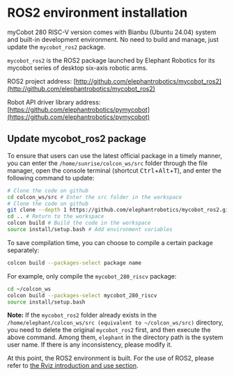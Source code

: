 # ROS2 environment installation

myCobot 280 RISC-V version comes with Bianbu (Ubuntu 24.04) system and built-in development environment. No need to build and manage, just update the `mycobot_ros2` package.

`mycobot_ros2` is the ROS2 package launched by Elephant Robotics for its mycobot series of desktop six-axis robotic arms.

ROS2 project address: [http://github.com/elephantrobotics/mycobot_ros2](http://github.com/elephantrobotics/mycobot_ros2)

Robot API driver library address: [https://github.com/elephantrobotics/pymycobot](https://github.com/elephantrobotics/pymycobot)

## Update mycobot_ros2 package

To ensure that users can use the latest official package in a timely manner, you can enter the `/home/sunrise/colcon_ws/src` folder through the file manager, open the console terminal (shortcut <kbd>Ctrl</kbd>+<kbd>Alt</kbd>+<kbd>T</kbd>), and enter the following command to update:

```bash
# Clone the code on github
cd colcon_ws/src # Enter the src folder in the workspace
# Clone the code on github
git clone --depth 1 https://github.com/elephantrobotics/mycobot_ros2.git
cd .. # Return to the workspace
colcon build # Build the code in the workspace
source install/setup.bash # Add environment variables
```

To save compilation time, you can choose to compile a certain package separately:

```bash
colcon build --packages-select package name
```

For example, only compile the `mycobot_280_riscv` package:

```bash
cd ~/colcon_ws
colcon build --packages-select mycobot_280_riscv
source install/setup.bash
```

**Note:** If the `mycobot_ros2` folder already exists in the `/home/elephant/colcon_ws/src (equivalent to ~/colcon_ws/src)` directory, you need to delete the original `mycobot_ros2` first, and then execute the above command. Among them, `elephant` in the directory path is the system user name. If there is any inconsistency, please modify it.

At this point, the ROS2 environment is built. For the use of ROS2, please refer to [the Rviz introduction and use section](12.2.4-rivzIntroductionAndUse/README.md).